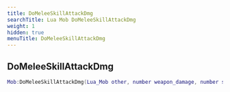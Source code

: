 ```yaml
---
title: DoMeleeSkillAttackDmg
searchTitle: Lua Mob DoMeleeSkillAttackDmg
weight: 1
hidden: true
menuTitle: DoMeleeSkillAttackDmg
---
```

## DoMeleeSkillAttackDmg
```lua
Mob:DoMeleeSkillAttackDmg(Lua_Mob other, number weapon_damage, number skill, number chance_mod, number focus, bool can_riposte); -- void
```